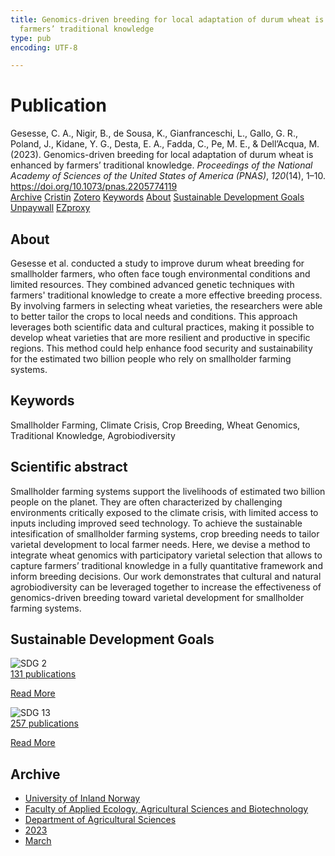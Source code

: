 ```yaml
---
title: Genomics-driven breeding for local adaptation of durum wheat is enhanced by
  farmers’ traditional knowledge
type: pub
encoding: UTF-8

---
```

<h1>Publication</h1>
<article id="csl-bib-container-QZLH8CE7" class="csl-bib-container">
  <div class="csl-bib-body"> <div class="csl-entry">Gesesse, C. A., Nigir, B., de Sousa, K., Gianfranceschi, L., Gallo, G. R., Poland, J., Kidane, Y. G., Desta, E. A., Fadda, C., Pe, M. E., &#38; Dell’Acqua, M. (2023). Genomics-driven breeding for local adaptation of durum wheat is enhanced by farmers’ traditional knowledge. <i>Proceedings of the National Academy of Sciences of the United States of America (PNAS)</i>, <i>120</i>(14), 1–10. <a href="https://doi.org/10.1073/pnas.2205774119">https://doi.org/10.1073/pnas.2205774119</a></div> </div>
  <div class="csl-bib-buttons">
    <a href="#taxonomy-article-QZLH8CE7" alt="archive" class="csl-bib-button">Archive</a>
    <a href="https://app.cristin.no/results/show.jsf?id=2137452" alt="Cristin" class="csl-bib-button">Cristin</a>
    <a href="http://zotero.org/groups/5881554/items/QZLH8CE7" alt="Zotero" class="csl-bib-button">Zotero</a>
    <a href="#keywords-article-QZLH8CE7" alt="keywords" class="csl-bib-button">Keywords</a>
    <a href="#about-article-QZLH8CE7" alt="about_pub" class="csl-bib-button">About</a>
    <a href="#sdg-article-QZLH8CE7" alt="sdg" class="csl-bib-button">Sustainable Development Goals</a>
    <a href="https://doi.org/10.1073/pnas.2205774119" alt="Unpaywall" class="csl-bib-button">Unpaywall</a>
    <a href="https://doi.org/10.1073/pnas.2205774119" alt="EZproxy" class="csl-bib-button">EZproxy</a>
  </div>
  <div id="csl-bib-meta-container-QZLH8CE7"></div>
</article>
<div id="csl-bib-meta-QZLH8CE7" class="csl-bib-meta">
  <article id="about-article-QZLH8CE7" class="about_pub-article">
    <h1>About</h1>
    Gesesse et al. conducted a study to improve durum wheat breeding for smallholder farmers, who often face tough environmental conditions and limited resources. They combined advanced genetic techniques with farmers' traditional knowledge to create a more effective breeding process. By involving farmers in selecting wheat varieties, the researchers were able to better tailor the crops to local needs and conditions. This approach leverages both scientific data and cultural practices, making it possible to develop wheat varieties that are more resilient and productive in specific regions. This method could help enhance food security and sustainability for the estimated two billion people who rely on smallholder farming systems.
  </article>
  <article id="keywords-article-QZLH8CE7" class="keywords-article">
    <h1>Keywords</h1>
    Smallholder Farming, Climate Crisis, Crop Breeding, Wheat Genomics, Traditional Knowledge, Agrobiodiversity
  </article>
  <article id="abstract-article-QZLH8CE7" class="abstract-article">
    <h1>Scientific abstract</h1>
    Smallholder farming systems support the livelihoods of estimated two billion people on the planet. They are often characterized by challenging environments critically exposed to the climate crisis, with limited access to inputs including improved seed technology. To achieve the sustainable intesification of smallholder farming systems, crop breeding needs to tailor varietal development to local farmer needs. Here, we devise a method to integrate wheat genomics with participatory varietal selection that allows to capture farmers’ traditional knowledge in a fully quantitative framework and inform breeding decisions. Our work demonstrates that cultural and natural agrobiodiversity can be leveraged together to increase the effectiveness of genomics-driven breeding toward varietal development for smallholder farming systems.
  </article>
  <article id="sdg-article-QZLH8CE7" class="sdg-article">
    <h1>Sustainable Development Goals</h1>
    <div class="sdg-container"><div id="sdg2" class="sdg">
        <img src="{{< params subfolder >}}images/sdg/sdg02_en.png" class="image" alt="SDG 2">
        <div class="sdg-overlay">
          <a href="/en/archive/?key=?sdg=2#archive" class="sdg-publication-count"><span>131</span> publications</a>
          <p><a href="https://sdgs.un.org/goals/goal2" class="sdg-read-more">Read More</a></p>
        </div>
      </div> <div id="sdg13" class="sdg">
        <img src="{{< params subfolder >}}images/sdg/sdg13_en.png" class="image" alt="SDG 13">
        <div class="sdg-overlay">
          <a href="/en/archive/?key=?sdg=13#archive" class="sdg-publication-count"><span>257</span> publications</a>
          <p><a href="https://sdgs.un.org/goals/goal13" class="sdg-read-more">Read More</a></p>
        </div>
      </div></div>
  </article>
  <article id="taxonomy-article-QZLH8CE7" class="taxonomy-article">
    <h1>Archive</h1>
    <ul>
      <li>
        <a href="/en/archive/?key=3DCRN523">University of Inland Norway</a>
      </li>
      <li>
        <a href="/en/archive/?key=T77LXH6D">Faculty of Applied Ecology, Agricultural Sciences and Biotechnology</a>
      </li>
      <li>
        <a href="/en/archive/?key=SSN4QLEC">Department of Agricultural Sciences</a>
      </li>
      <li>
        <a href="/en/archive/?key=DRHXCX63">2023</a>
      </li>
      <li>
        <a href="/en/archive/?key=DBASN8MZ">March</a>
      </li>
    </ul>
  </article>
</div>
